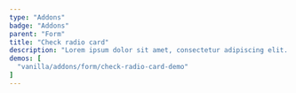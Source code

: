 ```yaml
---
type: "Addons"
badge: "Addons"
parent: "Form"
title: "Check radio card"
description: "Lorem ipsum dolor sit amet, consectetur adipiscing elit. Nunc tempus laoreet leo sit amet iaculis."
demos: [
  "vanilla/addons/form/check-radio-card-demo"
]
---
```


